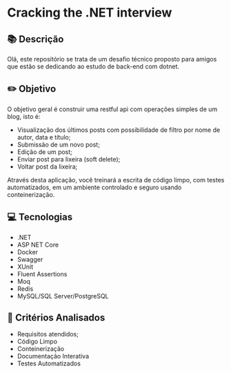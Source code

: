# Cracking the .NET interview

## 📚 Descrição
Olá, este repositório se trata de um desafio técnico proposto para amigos que estão se dedicando ao estudo de back-end com dotnet.

## ✏️ Objetivo
O objetivo geral é construir uma restful api com operações simples de um blog, isto é:
- Visualização dos últimos posts com possibilidade de filtro por nome de autor, data e título;
- Submissão de um novo post;
- Edição de um post;
- Enviar post para lixeira (soft delete);
- Voltar post da lixeira;

Através desta aplicação, você treinará a escrita de código limpo, com testes automatizados, em um ambiente controlado e seguro usando conteinerização. 

## 💻 Tecnologias
- .NET
- ASP NET Core
- Docker
- Swagger
- XUnit
- Fluent Assertions
- Moq
- Redis
- MySQL/SQL Server/PostgreSQL

## 💯 Critérios Analisados
- Requisitos atendidos;
- Código Limpo
- Conteinerização
- Documentação Interativa
- Testes Automatizados